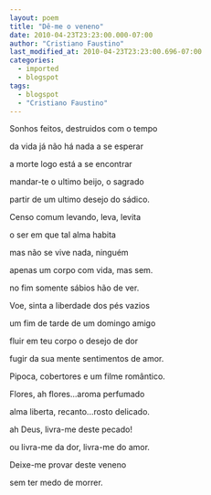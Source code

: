 ```yaml
---
layout: poem
title: "Dê-me o veneno"
date: 2010-04-23T23:23:00.000-07:00
author: "Cristiano Faustino"
last_modified_at: 2010-04-23T23:23:00.696-07:00
categories:
  - imported
  - blogspot
tags:
  - blogspot
  - "Cristiano Faustino"
---
```


Sonhos feitos, destruidos com o tempo

da vida já não há nada a se esperar

a morte logo está a se encontrar

mandar-te o ultimo beijo, o sagrado

partir de um ultimo desejo do sádico.

Censo comum levando, leva, levita

o ser em que tal alma habita

mas não se vive nada, ninguém

apenas um corpo com vida, mas sem.

no fim somente sábios hão de ver.

Voe, sinta a liberdade dos pés vazios

um fim de tarde de um domingo amigo

fluir em teu corpo o desejo de dor

fugir da sua mente sentimentos de amor.

Pipoca, cobertores e um filme romântico.

Flores, ah flores...aroma perfumado

alma liberta, recanto...rosto delicado.

ah Deus, livra-me deste pecado!

ou livra-me da dor, livra-me do amor.

Deixe-me provar deste veneno

sem ter medo de morrer.